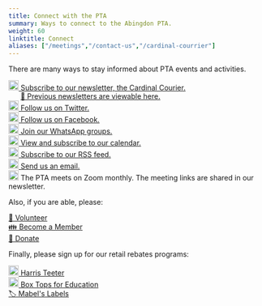 ```yaml
---
title: Connect with the PTA
summary: Ways to connect to the Abingdon PTA.
weight: 60
linktitle: Connect
aliases: ["/meetings","/contact-us","/cardinal-courrier"]
---
```


There are many ways to stay informed about PTA events and activities.

[<img src="/images/Newsletter.svg" height="20" width="20" alt="Newsletter logo"> Subscribe to our newsletter, the Cardinal Courier.](https://us11.list-manage.com/subscribe?u=e8c2877018f64aa7e1fd2e884&id=b884e2a18e)  
&nbsp;&nbsp;&nbsp;&nbsp;&nbsp;&nbsp;[📰 Previous newsletters are viewable here.](/categories/newsletters)  
[<img src="/images/Twitter.svg" height="20" width="20" alt="Twitter logo"> Follow us on Twitter.](https://twitter.com/AbingdonPTA)  
[<img src="/images/Facebook.svg" height="20" width="20" alt="Facebook logo"> Follow us on Facebook.](https://www.facebook.com/AbingdonElementaryPTA)  
[<img src="/images/WhatsApp.svg" height="20" width="20" alt="WhatsApp logo"> Join our WhatsApp groups.](/whatsapp/)  
[<img src="/images/Calendar.svg" height="20" width="20" alt="Calendar logo"> View and subscribe to our calendar.](/calendar/)  
[<img src="/images/RSS.svg" height="20" width="20" alt="RSS logo"> Subscribe to our RSS feed.](/posts/index.xml)  
[<img src="/images/Email.svg" height="20" width="20" alt="Email logo"> Send us an email.](mailto:pta@abingdonpta.org)  
<img src="/images/Zoom.svg" height="20" width="20" alt="Zoom logo"> The PTA meets on Zoom monthly. The meeting links are shared in our newsletter.  

Also, if you are able, please:

[🔨 Volunteer](/volunteer/)  
[👪 Become a Member](/join/)  
[🎁 Donate](/fundraising/)

Finally, please sign up for our retail rebates programs:

[<img src="/images/Harris-Teeter.svg" height="20" width="20" alt="Harris Teeter logo"> Harris Teeter](/fundraising/#harris-teeter)  
[<img src="/images/General-Mills.svg" height="20" width="20" alt="General Mills logo">  Box Tops for Education](/fundraising/#box-tops-for-education)  
[🏷️ Mabel's Labels](/fundraising/#mabels-labels)